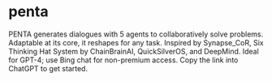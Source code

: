 # penta
PENTA generates dialogues with 5 agents to collaboratively solve problems. Adaptable at its core, it reshapes for any task. Inspired by Synapse_CoR, Six Thinking Hat System by ChainBrainAI, QuickSilverOS, and DeepMind. Ideal for GPT-4; use Bing chat for non-premium access. Copy the link into ChatGPT to get started.
